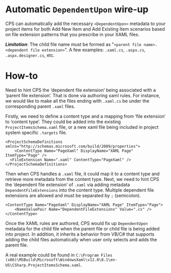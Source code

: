 Automatic `DependentUpon` wire-up
===============================

CPS can automatically add the necessary `<DependentUpon>` metadata to your
project items for both Add New Item and Add Existing Item scenarios based
on file extension patterns that you prescribe in your XAML files.


***Limitation***: The child file name must be formed as "`<parent file name>.<dependent file
extension>`". A few examples: `.xaml.cs`, `.aspx.cs`, 
`.aspx.designer.cs`, etc.

# How-to

Need to hint CPS the ‘dependent file extension’ being associated with
a ‘parent file extension’. That is done via authoring xaml rules. For
instance, we would like to make all the files ending with `.xaml.cs` be
under the corresponding parent `.xaml` files.

Firstly, we need to define a content type and a mapping from ‘file
extension’ to ‘content type’. They could be added into the existing
`ProjectItemsSchema.xaml` file, or a new xaml file being included in project
system specific `.targets` file.

    <ProjectSchemaDefinitions xmlns="http://schemas.microsoft.com/build/2009/properties">
        <ContentType Name="PageXaml" DisplayName="XAML Page" ItemType="Page" />
      <FileExtension Name=".xaml" ContentType="PageXaml" />
    </ProjectSchemaDefinitions>
    
Then when CPS handles a `.xaml` file, it could map it to a content type
and retrieve more metadata from the content type. Next, we need to
hint CPS the ‘dependent file extension’ of `.xaml` via adding metadata
`DependentFileExtensions` into the content type. Multiple dependent file
extensions are allowed and must be separated by `;` (semicolon).

    <ContentType Name="PageXaml" DisplayName="XAML Page" ItemType="Page">
        <NameValuePair Name="DependentFileExtensions" Value=".cs" />
    </ContentType>
    
Once the XAML rules are authored, CPS would fix up `DependentUpon` metadata
for the child file when the parent file or child file is being added into
project. In addition, it inherits a behavior from VB/C# that supports
adding the child files automatically when user only selects and adds the
parent file.

A real example could be found in `C:\Program Files
(x86)\MSBuild\Microsoft\WindowsXaml\v12.0\8.1\en-US\CSharp.ProjectItemsSchema.xaml`.

